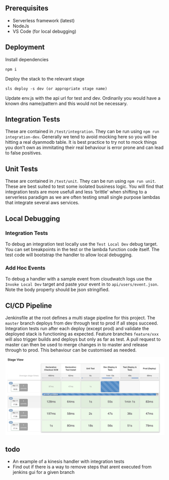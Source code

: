 ## Prerequisites
* Serverless framework (latest)
* NodeJs
* VS Code (for local debugging)

## Deployment
Install dependencies
```
npm i
```
Deploy the stack to the relevant stage
```
sls deploy -s dev (or appropriate stage name)
```
Update env.js with the api url for test and dev. Ordinarily you would have a known dns name/pattern and this would not be necessary.

## Integration Tests
These are contained in `/test/integration`. They can be run using `npm run integration-dev`. Generally we tend to avoid mocking here so you will be hitting a real dyanmodb table. It is best practice to try not to mock things you don't own as immitating their real behaviour is  error prone and can lead to false positives.

## Unit Tests
These are contained in `/test/unit`. They can be run using `npm run unit`. These are best suited to test some isolated business logic. You will find that integration tests are more usefull and less 'brittle' when shifting to a serverless paradigm as we are often testing small single purpose lambdas that integrate several aws services.

## Local Debugging
### Integration Tests
To debug an integration test locally use the `Test Local Dev` debug target. You can set breakpoints in the test or the lambda function code itself. The test code will bootstrap the handler to allow local debugging.

### Add Hoc Events
To debug a handler with a sample event from cloudwatch logs use the `Invoke Local Dev` target and paste your event in to `api/users/event.json`. Note the body property should be json stringified.

## CI/CD Pipeline
Jenkinsfile at the root defines a multi stage pipeline for this project. The `master` branch deploys from dev through test to prod if all steps succeed. Integration tests run after each deploy (except prod) and validate the deployed stack is functioning as expected. Feature branches `feature/xxx` will also trigger builds and deploys but only as far as test. A pull request to master can then be used to merge changes in to master and release through to prod. This behaviour can be customised as needed.

![alt text](pipeline.png "ci/cd pipeline")

## todo
* An example of a kinesis handler with integration tests
* Find out if there is a way to remove steps that arent executed from jenkins gui for a given branch